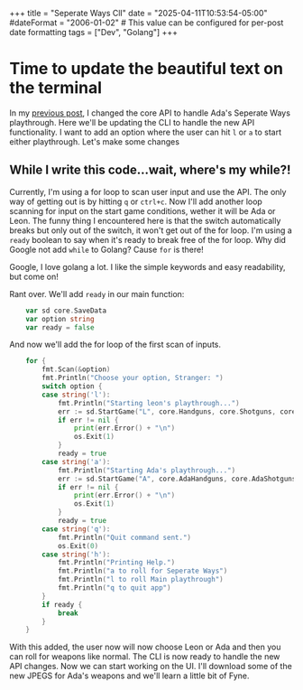 +++
title = "Seperate Ways ClI"
date = "2025-04-11T10:53:54-05:00"
#dateFormat = "2006-01-02" # This value can be configured for per-post date formatting
tags = ["Dev", "Golang"]
+++

# Time to update the beautiful text on the terminal

In my [previous post](./seperate-ways.md), I changed the core API to handle Ada's Seperate Ways playthrough. Here we'll be updating the CLI to handle the new API functionality. I want to add an option where the user can hit `l` or `a` to start either playthrough. Let's make some changes

## While I write this code...wait, where's my while?! 

Currently, I'm using a for loop to scan user input and use the API. The only way of getting out is by hitting `q` or `ctrl+c`. Now I'll add another loop scanning for input on the start game conditions, wether it will be Ada or Leon. The funny thing I encountered here is that the switch automatically breaks but only out of the switch, it won't get out of the for loop. I'm using a `ready` boolean to say when it's ready to break free of the for loop. Why did Google not add `while` to Golang? Cause `for` is there! 

Google, I love golang a lot. I like the simple keywords and easy readability, but come on! 

Rant over. We'll add `ready` in our main function:

```go
	var sd core.SaveData
	var option string
	var ready = false
```

And now we'll add the for loop of the first scan of inputs. 

```go
	for {
		fmt.Scan(&option)
		fmt.Println("Choose your option, Stranger: ")
		switch option {
		case string('l'):
			fmt.Println("Starting leon's playthrough...")
			err := sd.StartGame("L", core.Handguns, core.Shotguns, core.Rifles, core.Subs, core.Magnums)
			if err != nil {
				print(err.Error() + "\n")
				os.Exit(1)
			}
			ready = true
		case string('a'):
			fmt.Println("Starting Ada's playthrough...")
			err := sd.StartGame("A", core.AdaHandguns, core.AdaShotguns, core.AdaRifles, core.AdaSubs, core.AdaSpecials)
			if err != nil {
				print(err.Error() + "\n")
				os.Exit(1)
			}
			ready = true
		case string('q'):
			fmt.Println("Quit command sent.")
			os.Exit(0)
		case string('h'):
			fmt.Println("Printing Help.")
			fmt.Println("a to roll for Seperate Ways")
			fmt.Println("l to roll Main playthrough")
			fmt.Println("q to quit app")
		}
		if ready {
			break
		}
	}
```

With this added, the user now will now choose Leon or Ada and then you can roll for weapons like normal. The CLI is now ready to handle the new API changes. Now we can start working on the UI. I'll download some of the new JPEGS for Ada's weapons and we'll learn a little bit of Fyne. 

